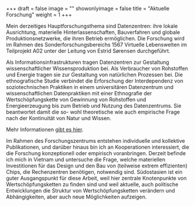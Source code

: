 +++
draft = false
image = ""
showonlyimage = false
title = "Aktuelle Forschung"
weight = 1
+++

Mein derzeitiges Hauptforschungsthema sind Datenzentren: ihre lokale Ausrichtung, materielle Hinterlassenschaften, Bauverfahren und globale Produktionsnetzwerke, die ihren Betrieb ermöglichen. Die Forschung wird im Rahmen des Sonderforschungsbereichs 1567 Virtuelle Lebenswelten im Teilprojekt A02 unter der Leitung von Estrid Sørensen durchgeführt.
<!--more-->

Als Informationsinfrastrukturen tragen Datenzentren zur Gestaltung wissenschaftlicher Wissensproduktion bei. Als Verbraucher von Rohstoffen und Energie tragen sie zur Gestaltung von natürlichen Prozessen bei. Die ethnografische Studie verbindet die Erforschung der Interdependenz von soziotechnischen Praktiken in einem universitären Datenzentrum und wissenschaftlichen Datenpraktiken mit einer Ethnografie der Wertschöpfungskette von Gewinnung von Rohstoffen und Energieerzeugung bis zum Betrieb und Nutzung des Datenzentrums. Sie beantwortet damit die so- wohl theoretische wie auch empirische Frage nach der Kontinuität von Natur und Wissen. 

Mehr Informationen [gibt es hier](https://www.sfb1567.ruhr-uni-bochum.de/forschung/infrastrukturen).

Im Rahmen des Forschungszentrums entstehen individuelle und kollektive Publikationen, und darüber hinaus bin ich an Kooperationen interessiert, die die Forschung konzeptionell oder empirisch voranbringen. Derzeit befinde ich mich in Vietnam und untersuche die Frage, welche materiellen Investitionen für das Design und den Bau von (teilweise extrem effizienten) Chips, die Rechenzentren benötigen, notwendig sind. Südostasien ist ein guter Ausgangspunkt für diese Arbeit, weil hier zentrale Knotenpunkte von Wertschöpfungsketten zu finden sind und weil aktuelle, auch politische Entwicklungen die Struktur von Wertschöpfungsketten verändern und Abhängigkeiten, aber auch neue Möglichkeiten aufzeigen.